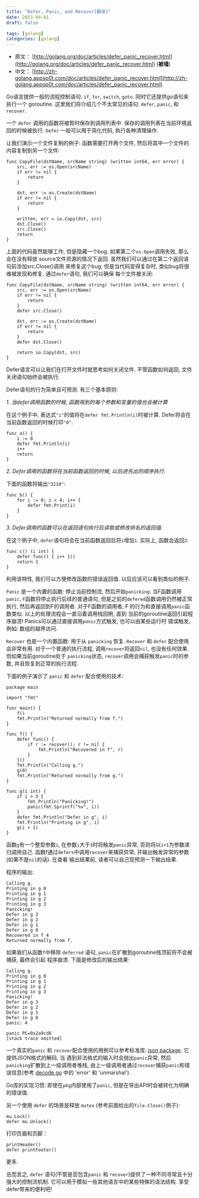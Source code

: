 ```yaml
---
title: "Defer, Panic, and Recover[翻译]"
date: 2013-04-01
draft: false

tags: [golang]
categories: [golang]
---
```


- 原文： [http://golang.org/doc/articles/defer_panic_recover.html](http://golang.org/doc/articles/defer_panic_recover.html) (**被墙**)
- 中文： [http://zh-golang.appsp0t.com/doc/articles/defer_panic_recover.html](http://zh-golang.appsp0t.com/doc/articles/defer_panic_recover.html)

Go语言提供一般的流程控制语句: `if`, `for`, `switch`, `goto`. 同时它还提供go语句来执行一个 goroutine. 这里我们将介绍几个不太常见的语句: `defer`, `panic`, 和 `recover`.

一个 `defer` 调用的函数将被暂时保存到调用列表中. 保存的调用列表在当前环境返回的时候被执行.   `Defer` 一般可以用于简化代码, 执行各种清理操作.

让我们演示一个文件复制的例子: 函数需要打开两个文件, 然后将其中一个文件的内容复制到另一个文件:

	func CopyFile(dstName, srcName string) (written int64, err error) {
		src, err := os.Open(srcName)
		if err != nil {
			return
		}

		dst, err := os.Create(dstName)
		if err != nil {
			return
		}

		written, err = io.Copy(dst, src)
		dst.Close()
		src.Close()
		return
	}

上面的代码虽然能够工作, 但是隐藏一个bug. 如果第二个`os.Open`调用失败, 那么会在没有释放 source文件资源的情况下返回. 虽然我们可以通过在第二个返回语句前添加src.Close()调用 来修复这个bug; 但是当代码变得复杂时, 类似bug将很难被发现和修复. 通过`defer`语句, 我们可以确保 每个文件被关闭:

	func CopyFile(dstName, srcName string) (written int64, err error) {
		src, err := os.Open(srcName)
		if err != nil {
			return
		}
		defer src.Close()

		dst, err := os.Create(dstName)
		if err != nil {
			return
		}
		defer dst.Close()

		return io.Copy(dst, src)
	}

Defer语言可以让我们在打开文件时就思考如何关闭文件. 不管函数如何返回, 文件关闭语句始终会被执行.

Defer语句的行为简单且可预测. 有三个基本原则:

*1. 当defer调用函数的时候, 函数用到的每个参数和变量的值也会被计算*

在这个例子中, 表达式`"i"`的值将在`defer fmt.Println(i)`时被计算. Defer将会在 当前函数返回的时候打印`"0"`.

	func a() {
		i := 0
		defer fmt.Println(i)
		i++
		return
	}

*2. Defer调用的函数将在当前函数返回的时候, 以后进先出的顺序执行.*

下面的函数将输出`"3210"`:

	func b() {
		for i := 0; i < 4; i++ {
			defer fmt.Print(i)
		}
	}

*3. Defer调用的函数可以在返回语句执行后读取或修改命名的返回值.*

在这个例子中, `defer`语句将会在当前函数返回后将`i`增加`1`. 实际上, 函数会返回`2`:

	func c() (i int) {
		defer func() { i++ }()
		return 1
	}

利用该特性, 我们可以方便修改函数的错误返回值. 以后应该可以看到类似的例子.

`Panic` 是一个内置的函数: 停止当前控制流, 然后开始`panicking`. 当F函数调用`panic`, `F`函数将停止执行后续的普通语句, 但是之前的`defered`函数调用仍然被正常执行, 然后再返回到F的调用者. 对于F函数的调用者, F 的行为和直接调用`panic`函数类似. 以上的处理流程会一直沿着调用栈回朔, 直到 当前的goroutine返回引起程序崩溃! Panics可以通过直接调用`panic`方式触发, 也可以由某些运行时 错误触发, 例如: 数组的越界访问.

`Recover` 也是一个内置函数: 用于从 `panicking` 恢复. `Recover` 和 `defer` 配合使用会非常有用. 对于一个普通的执行流程, 调用`recover`将返回`nil`, 也没有任何效果. 但如果当前goroutine处于 `panicking`状态, `recover`调用会捕获触发`panic`时的参数, 并且恢复到正常的执行流程.

下面的例子演示了 `panic` 和 `defer` 配合使用的技术:

	package main

	import "fmt"

	func main() {
		f()
		fmt.Println("Returned normally from f.")
	}

	func f() {
		defer func() {
			if r := recover(); r != nil {
				fmt.Println("Recovered in f", r)
			}
		}()
		fmt.Println("Calling g.")
		g(0)
		fmt.Println("Returned normally from g.")
	}

	func g(i int) {
		if i > 3 {
			fmt.Println("Panicking!")
			panic(fmt.Sprintf("%v", i))
		}
		defer fmt.Println("Defer in g", i)
		fmt.Println("Printing in g", i)
		g(i + 1)
	}

函数`g`有一个整型参数`i`, 在参数`i`大于`3`时将触发`panic`异常, 否则将以`i+1`为参数递归调用自己. 函数f通过`defers`中调用`recover`来捕获异常, 并输出触发异常的参数(如果不是`nil`的话). 在查看 输出结果前, 读者可以自己现预测一下输出结果.

程序的输出:

	Calling g.
	Printing in g 0
	Printing in g 1
	Printing in g 2
	Printing in g 3
	Panicking!
	Defer in g 3
	Defer in g 2
	Defer in g 1
	Defer in g 0
	Recovered in f 4
	Returned normally from f.

如果我们从函数`f`中移除 `deferred` 语句, `panic`在扩散到goroutine栈顶前将不会被捕获, 最终会引起 程序崩溃. 下面是修改后的输出结果:

	Calling g.
	Printing in g 0
	Printing in g 1
	Printing in g 2
	Printing in g 3
	Panicking!
	Defer in g 3
	Defer in g 2
	Defer in g 1
	Defer in g 0
	panic: 4

	panic PC=0x2a9cd8
	[stack trace omitted]

一个真实的`panic` 和 `recover`配合使用的用例可以参考标准库: [json package](http://golang.org/pkg/encoding/json/). 它提供JSON格式的解码, 当 遇到非法格式的输入时会抛出`panic`异常, 然后`panicking`扩散到上一级调用者堆栈, 由上一级调用者通过`recover`捕获`panic`和错误信息(参考 [decode.go](http://golang.org/src/pkg/encoding/json/decode.go) 中的 'error' 和 'unmarshal').

Go库的实现习惯: 即使在`pkg`内部使用了`panic`, 但是在导出API时会被转化为明确的错误值.

另一个使用 `defer` 的场景是释放 `mutex` (参考前面给出的`file.Close()`例子):

    mu.Lock()
    defer mu.Unlock()

打印页眉和页脚：

    printHeader()
    defer printFooter()

更多.

总而言之, `defer` 语句(不管是否包含`panic` 和 `recover`)提供了一种不同寻常且十分强大的控制流机制. 它可以用于模拟一些其他语言中的某些特殊的语法结构. 享受defer带来的便利吧!

